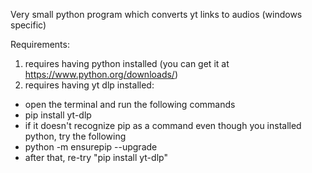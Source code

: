 Very small python program which converts yt links to audios (windows specific)

Requirements:
1. requires having python installed (you can get it at https://www.python.org/downloads/)
2. requires having yt dlp installed:
  * open the terminal and run the following commands
  * pip install yt-dlp
  * if it doesn't recognize pip as a command even though you installed python, try the following
  *  python -m ensurepip --upgrade
  *  after that, re-try "pip install yt-dlp"
